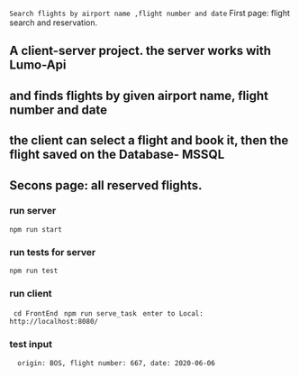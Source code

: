 
```Search flights by airport name ,flight number and date```
 First page: flight search and reservation.
## A client-server project. the server works with Lumo-Api 
## and finds flights by given airport name, flight number and date 
## the client can select a flight and book it, then the flight saved on the Database- MSSQL
## Secons page: all reserved flights.

### run server 
```npm run start```

### run tests for server 
```npm run test```

### run client
```  cd FrontEnd ```
```  npm run serve_task ```
```  enter to Local: http://localhost:8080/ ```

 ### test input
 ```  origin: BOS, flight number: 667, date: 2020-06-06```



